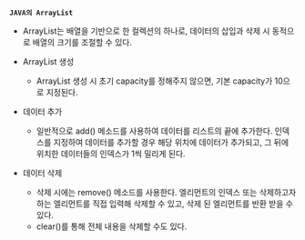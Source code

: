 **`JAVA의 ArrayList`**

- ArrayList는 배열을 기반으로 한 컬렉션의 하나로, 데이터의 삽입과 삭제 시 동적으로 배열의 크기를 조절할 수 있다.

- ArrayList 생성
    - ArrayList 생성 시 초기 capacity를 정해주지 않으면, 기본 capacity가 10으로 지정된다.

- 데이터 추가
    - 일반적으로 add() 메소드를 사용하여 데이터를 리스트의 끝에 추가한다. 인덱스를 지정하여 데이터를 추가할 경우 해당 위치에 데이터가 추가되고, 그 뒤에 위치한 데이터들의 인덱스가 1씩 밀리게 된다.
    
- 데이터 삭제
    - 삭제 시에는 remove() 메소드를 사용한다. 엘리먼트의 인덱스 또는 삭제하고자 하는 엘리먼트를 직접 입력해 삭제할 수 있고, 삭제 된 엘리먼트를 반환 받을 수 있다.
    - clear()를 통해 전체 내용을 삭제할 수도 있다.
